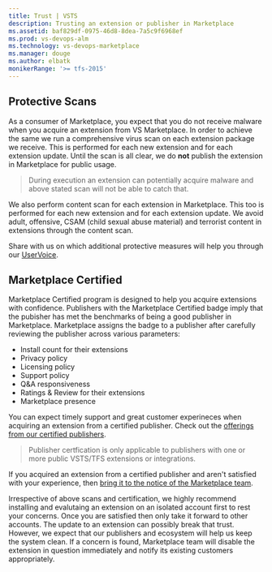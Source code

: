 ```yaml
---
title: Trust | VSTS
description: Trusting an extension or publisher in Marketplace 
ms.assetid: baf829df-0975-46d8-8dea-7a5c9f6968ef
ms.prod: vs-devops-alm
ms.technology: vs-devops-marketplace
ms.manager: douge
ms.author: elbatk
monikerRange: '>= tfs-2015'
---
```


## Protective Scans
As a consumer of Marketplace, you expect that you do not receive malware when you acquire an extension from VS Marketplace. In order to achieve the same we run a comprehensive virus scan on each extension package we receive. This is performed for each new extension and for each extension update. Until the scan is all clear, we do **not** publish the extension in Marketplace for public usage.
> During execution an extension can potentially acquire malware and above stated scan will not be able to catch that. 

We also perform content scan for each extension in Marketplace. This too is performed for each new extension and for each extension update. We avoid adult, offensive, CSAM (child sexual abuse material) and terrorist content in extensions through the content scan.

Share with us on which additional protective measures will help you through our [UserVoice](https://visualstudio.uservoice.com/forums/331878-visual-studio-marketplace).


## Marketplace Certified
Marketplace Certified program is designed to help you acquire extensions with confidence. Publishers with the Marketplace Certified badge imply that the pubisher has met the benchmarks of being a good publisher in Marketplace. Marketplace assigns the badge to a publisher after carefully reviewing the publisher across various parameters:
* Install count for their extensions
* Privacy policy
* Licensing policy
* Support policy
* Q&A responsiveness
* Ratings & Review for their extensions
* Marketplace presence

You can expect timely support and great customer experineces when acquiring an extension from a certified publisher. Check out the [offerings from our certified publishers](https://marketplace.visualstudio.com/search?target=VSTS&category=All%20categories&sortBy=Downloads).

> Publisher certfication is only applicable to publishers with one or more public VSTS/TFS extensions or integrations.

If you acquired an extension from a certified publisher and aren't satisfied with your experience, then [bring it to the notice of the Marketplace team](https://docs.microsoft.com/en-us/vsts/marketplace/marketplace-billing-qa).

Irrespective of above scans and certification, we highly recommend installing and evalutaing an extension on an isolated account first to rest your concerns. Once you are satisfied then only take it forward to other accounts. The update to an extension can possibly break that trust. However, we expect that our publishers and ecosystem will help us keep the system clean. If a concern is found, Marketplace team will disable the extension in question immediately and notify its existing customers appropriately.